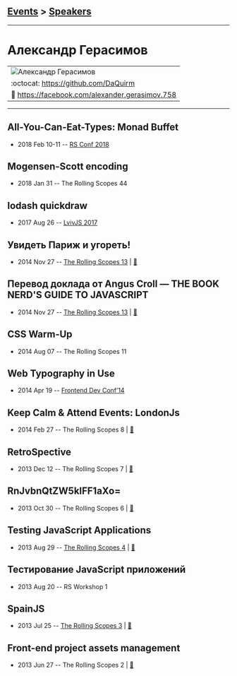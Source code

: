 ## [Events](../README.md) > [Speakers](../speakers.md)
---

# Александр Герасимов

| |
| --- |
| ![Александр Герасимов](https://avatars.io/facebook/alexander.gerasimov.758/large)
| :octocat:  [https:&#x2F;&#x2F;github.com&#x2F;DaQuirm](https://github.com/DaQuirm)
| :blue_book:  [https:&#x2F;&#x2F;facebook.com&#x2F;alexander.gerasimov.758](https://facebook.com/alexander.gerasimov.758)

---
## All-You-Can-Eat-Types: Monad Buffet
- 2018 Feb 10-11 -- [RS Conf 2018](https://youtu.be/gpd_vwQmonM)    
## Mogensen-Scott encoding
- 2018 Jan 31 -- The Rolling Scopes 44    
## lodash quickdraw
- 2017 Aug 26 -- [LvivJS 2017](https://www.youtube.com/watch?v=qCINJTBwMMs)    
## Увидеть Париж и угореть!
- 2014 Nov 27 -- [The Rolling Scopes 13](https://www.youtube.com/watch?v=QaX3yJpG6co)  | [:notebook:](http://rolling-scopes.github.io/slides/rs13/dotJS-overview/yt/dotCSS.pptx)  
## Перевод доклада от Angus Croll — THE BOOK NERD&#39;S GUIDE TO JAVASCRIPT
- 2014 Nov 27 -- [The Rolling Scopes 13](https://www.youtube.com/watch?v=7jaHLuepZZQ)  | [:notebook:](https://speakerdeck.com/anguscroll/the-book-nerds-guide-to-javascript)  
## CSS Warm-Up
- 2014 Aug 07 -- The Rolling Scopes 11    
## Web Typography in Use
- 2014 Apr 19 -- [Frontend Dev Conf’14](https://www.youtube.com/watch?v=ojOgFC3r0jE)    
## Keep Calm &amp; Attend Events: LondonJs
- 2014 Feb 27 -- The Rolling Scopes 8  | [:notebook:](http://rolling-scopes.github.io/slides/rs8/londonjs-talk)  
## RetroSpective
- 2013 Dec 12 -- The Rolling Scopes 7  | [:notebook:](http://rolling-scopes.github.io/slides/rs7/RetroSpective)  
## RnJvbnQtZW5kIFF1aXo&#x3D;
- 2013 Oct 30 -- The Rolling Scopes 6  | [:notebook:](http://rolling-scopes.github.io/slides/rs6/quiz-2)  
## Testing JavaScript Applications
- 2013 Aug 29 -- [The Rolling Scopes 4](https://www.youtube.com/watch?v=R2MD7U8VXlQ)  | [:notebook:](http://rolling-scopes.github.io/slides/rs4/jstesting-talk)  
## Тестирование JavaScript приложений
- 2013 Aug 20 -- RS Workshop 1    
## SpainJS
- 2013 Jul 25 -- [The Rolling Scopes 3](https://www.youtube.com/watch?v=Z6zuVuF2QGI)  | [:notebook:](https://speakerdeck.com/alexkarlovich/uploaded-favorites-of-spainjs-the-rollingscopes-number-3)  
## Front-end project assets management
- 2013 Jun 27 -- The Rolling Scopes 2  | [:notebook:](http://rolling-scopes.github.io/slides/rs2/front-end-project-assets-management)  
